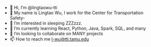 - 👋 Hi, I’m @lingtaowu-tti
- 👀 My name is Lingtao Wu, I work for the Center for Transportation Safety- 
- 👀 I’m interested in sleeping ZZZzzz.
- 🌱 I’m currently learning React, Python, Java, Spark, SQL, and many
- 💞️ I’m looking to collaborate on MANY projects
- 📫 How to reach me l-wu@tti.tamu.edu

<!---
lingtaowu-tti/lingtaowu-tti is a ✨ special ✨ repository because its `README.md` (this file) appears on your GitHub profile.
You can click the Preview link to take a look at your changes.
--->
